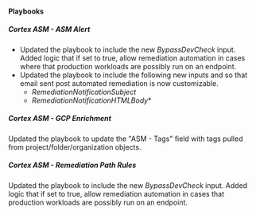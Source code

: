 
#### Playbooks

##### Cortex ASM - ASM Alert

- Updated the playbook to include the new *BypassDevCheck* input. Added logic that if set to true, allow remediation automation in cases where that production workloads are possibly run on an endpoint.
- Updated the playbook to include the following new inputs and so that email sent post automated remediation is now customizable.
   - *RemediationNotificationSubject*
   - *RemediationNotificationHTMLBody**

##### Cortex ASM - GCP Enrichment

Updated the playbook to update the "ASM - Tags" field with tags pulled from project/folder/organization objects.

##### Cortex ASM - Remediation Path Rules

Updated the playbook to include the new *BypassDevCheck* input. Added logic that if set to true, allow remediation automation in cases that production workloads are possibly run on an endpoint.